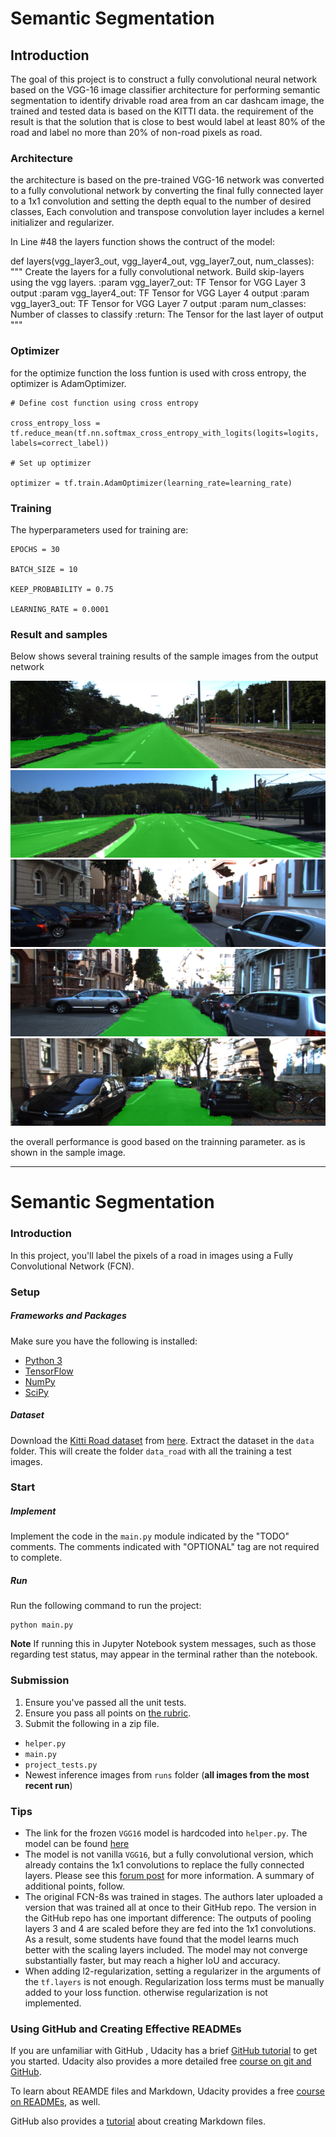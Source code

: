 # Semantic Segmentation

## Introduction

The goal of this project is to construct a fully convolutional neural network based on the VGG-16 image classifier architecture for performing semantic segmentation to identify drivable road area from an car dashcam image, the trained and tested data is based on the KITTI data. the requirement of the result is that the solution that is close to best would label at least 80% of the road and label no more than 20% of non-road pixels as road.

### Architecture

the architecture is based on the pre-trained VGG-16 network was converted to a fully convolutional network by converting the final fully connected layer to a 1x1 convolution and setting the depth equal to the number of desired classes, Each convolution and transpose convolution layer includes a kernel initializer and regularizer.

In Line #48 the layers function shows the contruct of the model:

def layers(vgg_layer3_out, vgg_layer4_out, vgg_layer7_out, num_classes):
    """
    Create the layers for a fully convolutional network.  Build skip-layers using the vgg layers.
    :param vgg_layer7_out: TF Tensor for VGG Layer 3 output
    :param vgg_layer4_out: TF Tensor for VGG Layer 4 output
    :param vgg_layer3_out: TF Tensor for VGG Layer 7 output
    :param num_classes: Number of classes to classify
    :return: The Tensor for the last layer of output
    """


### Optimizer

for the optimize function the loss funtion is used with cross entropy, the optimizer is AdamOptimizer.

    # Define cost function using cross entropy
    
    cross_entropy_loss = tf.reduce_mean(tf.nn.softmax_cross_entropy_with_logits(logits=logits, labels=correct_label))
    
    # Set up optimizer
    
    optimizer = tf.train.AdamOptimizer(learning_rate=learning_rate)

### Training

The hyperparameters used for training are:

    EPOCHS = 30

    BATCH_SIZE = 10

    KEEP_PROBABILITY = 0.75

    LEARNING_RATE = 0.0001

### Result and samples

Below shows several training results of the sample images from the output network

![sample_1](./runs/1521460141.2050824/um_000001.png)
![sample_2](./runs/1521460141.2050824/umm_000085.png)
![sample_3](./runs/1521460141.2050824/uu_000093.png)
![sample_4](./runs/1521460141.2050824/uu_000094.png)
![sample_5](./runs/1521460141.2050824/uu_000099.png)


the overall performance is good based on the trainning parameter. as is shown in the sample image. 

---

# Semantic Segmentation
### Introduction
In this project, you'll label the pixels of a road in images using a Fully Convolutional Network (FCN).

### Setup
##### Frameworks and Packages
Make sure you have the following is installed:
 - [Python 3](https://www.python.org/)
 - [TensorFlow](https://www.tensorflow.org/)
 - [NumPy](http://www.numpy.org/)
 - [SciPy](https://www.scipy.org/)
##### Dataset
Download the [Kitti Road dataset](http://www.cvlibs.net/datasets/kitti/eval_road.php) from [here](http://www.cvlibs.net/download.php?file=data_road.zip).  Extract the dataset in the `data` folder.  This will create the folder `data_road` with all the training a test images.

### Start
##### Implement
Implement the code in the `main.py` module indicated by the "TODO" comments.
The comments indicated with "OPTIONAL" tag are not required to complete.
##### Run
Run the following command to run the project:
```
python main.py
```
**Note** If running this in Jupyter Notebook system messages, such as those regarding test status, may appear in the terminal rather than the notebook.

### Submission
1. Ensure you've passed all the unit tests.
2. Ensure you pass all points on [the rubric](https://review.udacity.com/#!/rubrics/989/view).
3. Submit the following in a zip file.
 - `helper.py`
 - `main.py`
 - `project_tests.py`
 - Newest inference images from `runs` folder  (**all images from the most recent run**)
 
 ### Tips
- The link for the frozen `VGG16` model is hardcoded into `helper.py`.  The model can be found [here](https://s3-us-west-1.amazonaws.com/udacity-selfdrivingcar/vgg.zip)
- The model is not vanilla `VGG16`, but a fully convolutional version, which already contains the 1x1 convolutions to replace the fully connected layers. Please see this [forum post](https://discussions.udacity.com/t/here-is-some-advice-and-clarifications-about-the-semantic-segmentation-project/403100/8?u=subodh.malgonde) for more information.  A summary of additional points, follow. 
- The original FCN-8s was trained in stages. The authors later uploaded a version that was trained all at once to their GitHub repo.  The version in the GitHub repo has one important difference: The outputs of pooling layers 3 and 4 are scaled before they are fed into the 1x1 convolutions.  As a result, some students have found that the model learns much better with the scaling layers included. The model may not converge substantially faster, but may reach a higher IoU and accuracy. 
- When adding l2-regularization, setting a regularizer in the arguments of the `tf.layers` is not enough. Regularization loss terms must be manually added to your loss function. otherwise regularization is not implemented.
 
### Using GitHub and Creating Effective READMEs
If you are unfamiliar with GitHub , Udacity has a brief [GitHub tutorial](http://blog.udacity.com/2015/06/a-beginners-git-github-tutorial.html) to get you started. Udacity also provides a more detailed free [course on git and GitHub](https://www.udacity.com/course/how-to-use-git-and-github--ud775).

To learn about REAMDE files and Markdown, Udacity provides a free [course on READMEs](https://www.udacity.com/courses/ud777), as well. 

GitHub also provides a [tutorial](https://guides.github.com/features/mastering-markdown/) about creating Markdown files.
